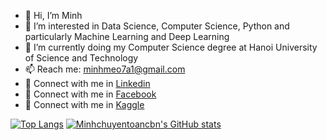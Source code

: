 - 👋 Hi, I’m Minh
- 👀 I’m interested in Data Science, Computer Science, Python and particularly Machine Learning and Deep Learning
- 🌱 I’m currently doing my Computer Science degree at Hanoi University of Science and Technology
- 📫 Reach me: minhmeo7a1@gmail.com
- 🔗 Connect with me in [Linkedin](https://www.linkedin.com/in/minh-l%C3%AA-b05a86141/)
- 🔗 Connect with me in [Facebook](https://www.facebook.com/profile.php?id=100008890392245)
- 🔗 Connect with me in [Kaggle](https://www.kaggle.com/itgaming)

[![Top Langs](https://github-readme-stats.vercel.app/api/top-langs/?username=Minhchuyentoancbn&layout=compact)](https://github.com/Minhchuyentoancbn/github-readme-stats) [![Minhchuyentoancbn's GitHub stats](https://github-readme-stats.vercel.app/api?username=Minhchuyentoancbn)](https://github.com/Minhchuyentoancbn/github-readme-stats)

<!---
Minhchuyentoancbn/Minhchuyentoancbn is a ✨ special ✨ repository because its `README.md` (this file) appears on your GitHub profile.
You can click the Preview link to take a look at your changes.
--->
